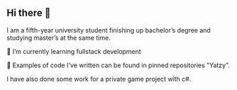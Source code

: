 ## Hi there 👋

I am a fifth-year university student finishing up bachelor’s degree and studying master’s at the same time.

🌱 I’m currently learning fullstack development

🔭 Examples of code I've written can be found in pinned repositories "Yatzy".

I have also done some work for a private game project with c#.





<!--
**Juhoton/Juhoton** is a ✨ _special_ ✨ repository because its `README.md` (this file) appears on your GitHub profile.

Here are some ideas to get you started:

- 🔭 I’m currently working on ...
- 🌱 I’m currently learning ...
- 👯 I’m looking to collaborate on ...
- 🤔 I’m looking for help with ...
- 💬 Ask me about ...
- 📫 How to reach me: ...
- 😄 Pronouns: ...
- ⚡ Fun fact: ...
-->
